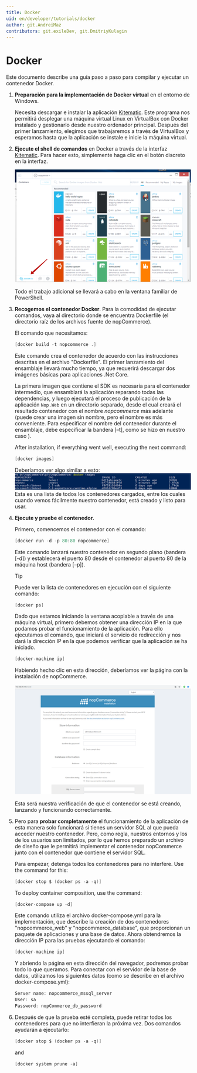 ```yaml
---
title: Docker
uid: en/developer/tutorials/docker
author: git.AndreiMaz
contributors: git.exileDev, git.DmitriyKulagin
---
```


# Docker

Este documento describe una guía paso a paso para compilar y ejecutar un contenedor Docker.

1. **Preparación para la implementación de Docker virtual** en el entorno de Windows.

    Necesita descargar e instalar la aplicación [Kitematic](https://kitematic.com/). Este programa nos permitirá desplegar una máquina virtual Linux en VirtualBox con Docker instalado y gestionarlo desde nuestro ordenador principal. Después del primer lanzamiento, elegimos que trabajaremos a través de VirtualBox y esperamos hasta que la aplicación se instale e inicie la máquina virtual.
1. **Ejecute el shell de comandos** en Docker a través de la interfaz [Kitematic](https://kitematic.com/). Para hacer esto, simplemente haga clic en el botón discreto en la interfaz.

    ![docker_1](_static/docker/docker_1.png)

    Todo el trabajo adicional se llevará a cabo en la ventana familiar de PowerShell.

1. **Recogemos el contenedor Docker**. Para la comodidad de ejecutar comandos, vaya al directorio donde se encuentra Dockerfile (el directorio raíz de los archivos fuente de nopCommerce).

    El comando que necesitamos:

    ```csharp
    [docker build -t nopcommerce .]
    ```
    Este comando crea el contenedor de acuerdo con las instrucciones descritas en el archivo "Dockerfile". El primer lanzamiento del ensamblaje llevará mucho tiempo, ya que requerirá descargar dos imágenes básicas para aplicaciones .Net Core.

    La primera imagen que contiene el SDK es necesaria para el contenedor intermedio, que ensamblará la aplicación reparando todas las dependencias, y luego ejecutará el proceso de publicación de la aplicación `Nop.Web` en un directorio separado, desde el cual creará el resultado contenedor con el nombre *nopcommerce* más adelante (puede crear una imagen sin nombre, pero el nombre es más conveniente. Para especificar el nombre del contenedor durante el ensamblaje, debe especificar la bandera [–t], como se hizo en nuestro caso ).

    After installation, if everything went well, executing the next command:

    ```csharp
    [docker images]
    ```

    Deberíamos ver algo similar a esto:
    ![docker_2](_static/docker/docker_2.png)
    Esta es una lista de todos los contenedores cargados, entre los cuales cuando vemos fácilmente nuestro contenedor, está creado y listo para usar.

1. **Ejecute y pruebe el contenedor.**

    Primero, comencemos el contenedor con el comando:

    ```csharp
    [docker run -d -p 80:80 nopcommerce]
    ```

    Este comando lanzará nuestro contenedor en segundo plano (bandera [-d]) y establecerá el puerto 80 desde el contenedor al puerto 80 de la máquina host (bandera [–p]).

    > [!TIP]
    > 
    > Puede ver la lista de contenedores en ejecución con el siguiente comando:
    > 
    > ```csharp
    > [docker ps]
    > ```

    Dado que estamos iniciando la ventana acoplable a través de una máquina virtual, primero debemos obtener una dirección IP en la que podamos probar el funcionamiento de la aplicación. Para ello ejecutamos el comando, que iniciará el servicio de redirección y nos dará la dirección IP en la que podemos verificar que la aplicación se ha iniciado.

    ```csharp
    [docker-machine ip]
    ```

    Habiendo hecho clic en esta dirección, deberíamos ver la página con la instalación de nopCommerce.

    ![docker_3](_static/docker/docker_3.png)

    Esta será nuestra verificación de que el contenedor se está creando, lanzando y funcionando correctamente.

1. Pero para **probar completamente** el     funcionamiento de la aplicación de esta manera solo funcionará si tienes un servidor SQL al que pueda acceder nuestro contenedor. Pero, como regla, nuestros entornos y los de los usuarios son limitados, por lo que hemos preparado un archivo de diseño que le permitirá implementar el contenedor nopCommerce junto con el contenedor que contiene el servidor SQL.

    Para empezar, detenga todos los contenedores para no interfere. Use the command for this:

    ```csharp
    [docker stop $ (docker ps -a -q)]
    ```

    To deploy container composition, use the command:

    ```csharp
    [docker-compose up -d]
    ```

   Este comando utiliza el archivo docker-compose.yml para la implementación, que describe la creación de dos contenedores "nopcommerce_web" y "nopcommerce_database", que proporcionan un paquete de aplicaciones y una base de datos. Ahora obtendremos la dirección IP para las pruebas ejecutando el comando:

    ```csharp
    [docker-machine ip]
    ```

    Y abriendo la página en esta dirección del navegador, podremos probar todo lo que queramos. Para conectar con el servidor de la base de datos, utilizamos los siguientes datos (como se describe en el archivo docker-compose.yml):

    ```csharp
    Server name: nopcommerce_mssql_server
    User: sa
    Password: nopCommerce_db_password
    ```

1. Después de que la prueba esté completa, puede retirar todos los contenedores para que no interfieran la próxima vez. Dos comandos ayudarán a ejecutarlo:

    ```csharp
    [docker stop $ (docker ps -a -q)]
    ```

    and

    ```csharp
    [docker system prune -a]
    ```
